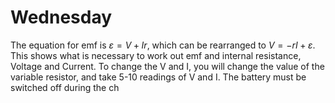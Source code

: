 # Wednesday

The equation for emf is $\varepsilon=V+Ir$, which can be rearranged to $V=-rI+\varepsilon$. This shows what is necessary to work out emf and internal resistance, Voltage and Current. To change the V and I, you will change the value of the variable resistor, and take 5-10 readings of V and I. The battery must be switched off during the ch